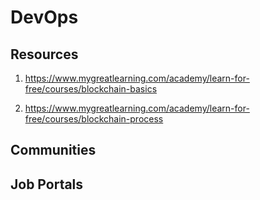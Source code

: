 # DevOps 

## Resources

1. https://www.mygreatlearning.com/academy/learn-for-free/courses/blockchain-basics

2. https://www.mygreatlearning.com/academy/learn-for-free/courses/blockchain-process

## Communities

## Job Portals